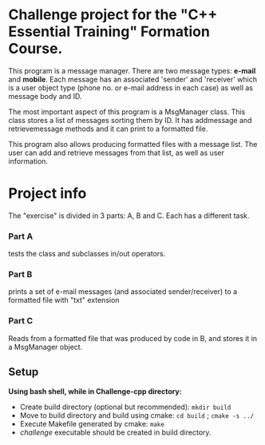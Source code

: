 # Challenge project for the "C++ Essential Training" Formation Course.

This program is a message manager. There are two message types: **e-mail** and **mobile**. Each message has an associated 'sender' and 'receiver' which is a user object type (phone no. or e-mail address in each case) as well as message body and ID.

The most important aspect of this program is a MsgManager class. This class stores a list of messages sorting them by ID. It has addmessage and retrievemessage methods and it can print to a formatted file.

This program also allows producing formatted files with a message list. The user can add and retrieve messages from that list, as well as user information.

# Project info
The "exercise" is divided in 3 parts: A, B and C. Each has a different task.



### Part A 
tests the class and subclasses in/out operators. 

### Part B
prints a set of e-mail messages (and associated sender/receiver) to a formatted file with "txt" extension

### Part C
Reads from a formatted file that was produced by code in B, and stores it in a MsgManager object.


## Setup
**Using bash shell, while in Challenge-cpp directory:**

* Create build directory (optional but recommended): ```mkdir build```
* Move to build directory and build using cmake: ```cd build``` ; ```cmake -s ../ ```
* Execute Makefile generated by cmake: ```make```
* *challenge* executable should be created in build directory.


